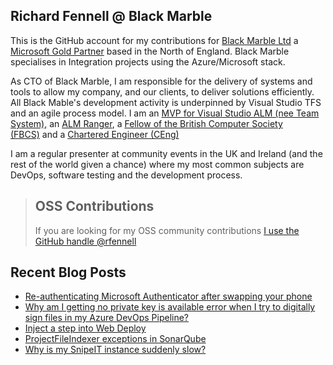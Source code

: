 ## Richard Fennell @ Black Marble
This is the GitHub account for my contributions for [Black Marble Ltd](http://www.blackmarble.co.uk/) a [Microsoft Gold Partner](https://partner.microsoft.com/UK/Partner?lc=2057) based in the North of England. Black Marble specialises in Integration projects using the Azure/Microsoft stack.

As CTO of Black Marble, I am responsible for the delivery of systems and tools to allow my company, and our clients, to deliver solutions efficiently. All Black Mable's development activity is underpinned by Visual Studio TFS and an agile process model. I am an [MVP for Visual Studio ALM (nee Team System),](https://mvp.microsoft.com/en-us/mvp/Richard%20Fennell-4020304) an [ALM Ranger](http://blogs.msdn.com/b/willy-peter_schaub/archive/2010/06/18/introducing-the-visual-studio-alm-rangers-an-index-to-all-rangers-covered-on-this-blog.aspx), a [Fellow of the British Computer Society (FBCS)](http://www.bcs.org/) and a [Chartered Engineer (CEng)](http://www.bcs.org/category/14957)

I am a regular presenter at community events in the UK and Ireland (and the rest of the world given a chance) where my most common subjects are DevOps, software testing and the development process.

> ## OSS Contributions
> If you are looking for my OSS community contributions [I use the GitHub handle @rfennell](https://github.com/rfennell)

## Recent Blog Posts
<!-- BLOG-POST-LIST:START -->
- [Re-authenticating Microsoft Authenticator after swapping your phone](https://blog.richardfennell.net/posts/re-authenticating-mfa-after-swapping-your-phone/)
- [Why am I getting no private key is available error when I try to digitally sign files in my Azure DevOps Pipeline?](https://blog.richardfennell.net/posts/why-cant-i-digitally-sign-files-in-my-pipeline/)
- [Inject a step into Web Deploy](https://blog.richardfennell.net/posts/inject-a-step-into-msdeploy/)
- [ProjectFileIndexer exceptions in SonarQube](https://blog.richardfennell.net/posts/projectfileindexer-exceptions-in-sonarqube/)
- [Why is my SnipeIT instance suddenly slow?](https://blog.richardfennell.net/posts/why-is-my-snipeit-instance-suddenly-slow/)
<!-- BLOG-POST-LIST:END -->
